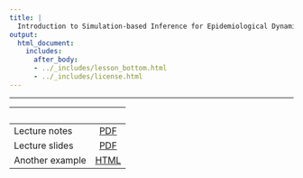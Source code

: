 ```yaml
---
title: |
  Introduction to Simulation-based Inference for Epidemiological Dynamics
output:
  html_document:
    includes:
      after_body:
      - ../_includes/lesson_bottom.html
      - ../_includes/license.html
---
```


----------------------

| &nbsp;          | &nbsp;              |
|:----------------|:-------------------:|
| Lecture notes   | [PDF](notes.pdf)    |
| Lecture slides  | [PDF](slides.pdf)   |
| Another example | [HTML](ricker.html) |
